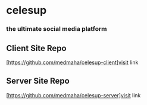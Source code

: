 # celesup
### the ultimate social media platform


## Client Site Repo
[https://github.com/medmaha/celesup-client]visit link

## Server Site Repo
[https://github.com/medmaha/celesup-server]visit link

